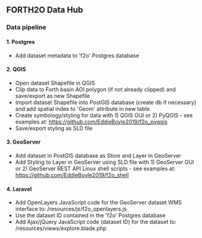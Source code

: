 ## FORTH2O Data Hub
### Data pipeline

#### 1. Postgres

* Add dataset metadata to 'f2o' Postgres database

#### 2. QGIS

* Open dataset Shapefile in QGIS
* Clip data to Forth basin AOI polygon (if not already clipped) and save/export as new Shapefile
* Import dataset Shapefile into PostGIS database (create db if necessary) and add spatial index to 'Geom' attribute in new table
* Create symbology/styling for data with 1) QGIS GUI or 2) PyQGIS - see examples at:
<https://github.com/EddieBoyle2019/f2o_pyqgis>
* Save/export styling as SLD file

#### 3. GeoServer

* Add dataset in PostGIS database as Store and Layer in GeoServer
* Add Styling to Layer in GeoServer using SLD file with 1) GeoServer GUI or 2) GeoServer REST API Linux shell scripts - see examples at:
<https://github.com/EddieBoyle2019/f2o_shell>

#### 4. Laravel

* Add OpenLayers JavaScript code for the GeoServer dataset WMS interface to:
/resources/js/f2o_openlayers.js
* Use the dataset ID contained in the 'f2o' Postgres database
* Add Ajax/jQuery JavaScript code (dataset ID) for the dataset to:
/resources/views/explore.blade.php